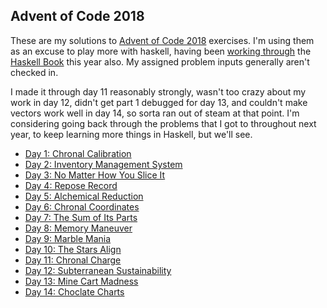 ## Advent of Code 2018

These are my solutions to [Advent of Code 2018](https://adventofcode.com/2018) exercises.
I'm using them as an excuse to play more with haskell, having been
[working through](https://github.com/sumidiot/haskellbook) the
[Haskell Book](http://haskellbook.com/) this year also. My assigned problem inputs generally
aren't checked in.

I made it through day 11 reasonably strongly, wasn't too crazy about my work in day 12,
didn't get part 1 debugged for day 13, and couldn't make vectors work well in day 14, so
sorta ran out of steam at that point. I'm considering going back through the problems
that I got to throughout next year, to keep learning more things in Haskell, but we'll see.

* [Day 1: Chronal Calibration](day01)
* [Day 2: Inventory Management System](day02)
* [Day 3: No Matter How You Slice It](day03)
* [Day 4: Repose Record](day04)
* [Day 5: Alchemical Reduction](day05)
* [Day 6: Chronal Coordinates](day06)
* [Day 7: The Sum of Its Parts](day07)
* [Day 8: Memory Maneuver](day08)
* [Day 9: Marble Mania](day09)
* [Day 10: The Stars Align](day10)
* [Day 11: Chronal Charge](day11)
* [Day 12: Subterranean Sustainability](day12)
* [Day 13: Mine Cart Madness](day13)
* [Day 14: Choclate Charts](day14)
